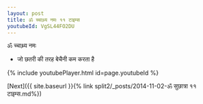 ```yaml
---
layout: post
title: ॐ च्चाथ्र्य नमः ११ टाइम्स
youtubeId: VgSL44FO2DU
---
```

 
 
 ॐ च्चाथ्र्य नमः  
 
 -  जो छतरी की तरह बेचैनी कम करता है 
 
  
 
  
 
 
 
 
 
 


{% include youtubePlayer.html id=page.youtubeId %}
 
[Next]({{ site.baseurl }}{% link  split2/_posts/2014-11-02-ॐ सुछात्रा  ११ टाइम्स.md%})
 
